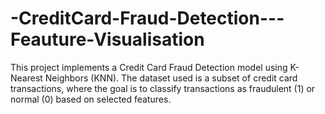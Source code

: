 # -CreditCard-Fraud-Detection---Feauture-Visualisation
This project implements a Credit Card Fraud Detection model using K-Nearest Neighbors (KNN). The dataset used is a subset of credit card transactions, where the goal is to classify transactions as fraudulent (1) or normal (0) based on selected features.
